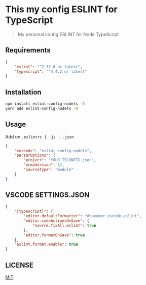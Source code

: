 # This my config ESLINT for TypeScript

> My personal config ESLINT for Node TypeScript

## Requirements

```json
{
	"eslint": "^7.32.0 or latest",
	"typescript": "^4.4.2 or latest"
}
```

## Installation

```bash
npm install eslint-config-nodets -D
yarn add eslint-config-nodets -D
```

## Usage

Add on `.eslintrc | .js | .json`

```json
{
	"extends": "eslint-config-nodets",
	"parserOptions": {
		"project": "YOUR_TSCONFIG.json",
		"ecmaVersion": 12,
		"sourceType": "module"
	}
}
```

## VSCODE SETTINGS.JSON

```json
{
	"[typescript]": {
		"editor.defaultFormatter": "dbaeumer.vscode-eslint",
		"editor.codeActionsOnSave": {
			"source.fixAll.eslint": true
		},
		"editor.formatOnSave": true
	},
	"eslint.format.enable": true
}
```

## LICENSE

[MIT](LICENSE)
